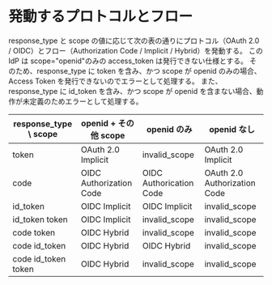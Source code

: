 # 発動するプロトコルとフロー

response_type と scope の値に応じて次の表の通りにプロトコル（OAuth 2.0 / OIDC）とフロー（Authorization Code / Implicit / Hybrid）を発動する。
この IdP は scope="openid"のみの access_token は発行できない仕様とする。
そのため、response_type に token を含み、かつ scope が openid のみの場合、Access Token を発行できないのでエラーとして処理する。
また、response_type に id_token を含み、かつ scope が openid を含まない場合、動作が未定義のためエラーとして処理する。

| response_type \ scope | openid + その他 scope   | openid のみ             | openid なし                  |
| --------------------- | ----------------------- | ----------------------- | ---------------------------- |
| token                 | OAuth 2.0 Implicit      | invalid_scope           | OAuth 2.0 Implicit           |
| code                  | OIDC Authorization Code | OIDC Authorication Code | OAuth 2.0 Authorization Code |
| id_token              | OIDC Implicit           | OIDC Implicit           | invalid_scope                |
| id_token token        | OIDC Implicit           | invalid_scope           | invalid_scope                |
| code token            | OIDC Hybrid             | invalid_scope           | invalid_scope                |
| code id_token         | OIDC Hybrid             | OIDC Hybrid             | invalid_scope                |
| code id_token token   | OIDC Hybrid             | invalid_scope           | invalid_scope                |
